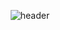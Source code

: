 <!-- ### Hi there 👋 -->

<!--
**spacegray-ji/spacegray-ji** is a ✨ _special_ ✨ repository because its `README.md` (this file) appears on your GitHub profile.

Here are some ideas to get you started:

- 🔭 I’m currently working on ...
- 🌱 I’m currently learning ...
- 👯 I’m looking to collaborate on ...
- 🤔 I’m looking for help with ...
- 💬 Ask me about ...
- 📫 How to reach me: ...
- 😄 Pronouns: ...
- ⚡ Fun fact: ...
-->




<!-- 1.1 Tech Stack
1.2 Techs that i've used at least once

2. research interest

3. Publications

4. project in progress
5. project experience
6. contact -->


<!-- <div align="center">

    ![header](https://capsule-render.vercel.app/api?type=wave&color=auto&text=Geonwoo%20Ji)
</div> -->

<div align="center">

<!-- ![header](https://capsule-render.vercel.app/api?type=wave&color=000000&height=150&section=header&text=893107&fontColor=ffffff&fontSize=70&animation=fadeIn&fontAlignY=55) -->
![header](https://capsule-render.vercel.app/api?type=waving&color=auto&height=200&section=header&text=Geonwoo%20Ji&fontSize=90&animation=fadeIn&fontAlignY=38&desc=Contact:%20spacegray.ji@gmail.com&descAlignY=69&descAlign=61)

<!-- ![header](https://capsule-render.vercel.app/api?type=waving&color=auto&height=200&section=header&text=Geonwoo%20Ji&fontSize=90&animation=fadeIn&fontAlignY=38&desc=Contact:%20spacegray.ji@gmail.com&descAlignY=51&descAlign=62) -->
</div>

